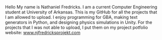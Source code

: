 Hello
My name is Nathaniel Fredricks. 
I am a current Computer Engineering student at University of Arkansas.
This is my GitHub for all the projects that I am allowed to upload.
I enjoy programming for GBA, making text generators in Python, and designing physics simulations in Unity.
For the projects that I was not able to upload, I put them on my project potfolio website: www.njfredricksprojekt.com

